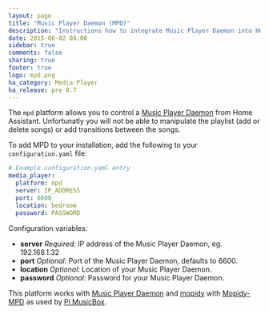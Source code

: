 ```yaml
---
layout: page
title: "Music Player Daemon (MPD)"
description: "Instructions how to integrate Music Player Daemon into Home Assistant."
date: 2015-06-02 08:00
sidebar: true
comments: false
sharing: true
footer: true
logo: mpd.png
ha_category: Media Player
ha_release: pre 0.7
---
```



The `mpd` platform allows you to control a [Music Player Daemon](http://www.musicpd.org/) from Home Assistant. Unfortunatly you will not be able to manipulate the playlist (add or delete songs) or add transitions between the songs. 

To add MPD to your installation, add the following to your `configuration.yaml` file:

```yaml
# Example configuration.yaml entry
media_player:
  platform: mpd
  server: IP_ADDRESS
  port: 6600
  location: bedroom
  password: PASSWORD
```

Configuration variables:

- **server** *Required*: IP address of the Music Player Daemon, eg. 192.168.1.32
- **port** *Optional*: Port of the Music Player Daemon, defaults to 6600.
- **location** *Optional*: Location of your Music Player Daemon.
- **password** *Optional*: Password for your Music Player Daemon.

This platform works with [Music Player Daemon](http://www.musicpd.org/) and [mopidy](https://www.mopidy.com/) with [Mopidy-MPD](https://docs.mopidy.com/en/latest/ext/mpd/) as used by [Pi MusicBox](http://www.pimusicbox.com/).

